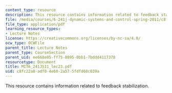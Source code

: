 ```yaml
---
content_type: resource
description: This resource contains information related to feedback stabilization.
file: /media/courses/6-241j-dynamic-systems-and-control-spring-2011/c8fc22a8adf04e602a575fdfd60c039a_MIT6_241JS11_lec23.pdf
file_type: application/pdf
learning_resource_types:
- Lecture Notes
license: https://creativecommons.org/licenses/by-nc-sa/4.0/
ocw_type: OCWFile
parent_title: Lecture Notes
parent_type: CourseSection
parent_uid: ee668e05-ff75-8895-0bb1-7bddd4117378
resourcetype: Document
title: MIT6_241JS11_lec23.pdf
uid: c8fc22a8-adf0-4e60-2a57-5fdfd60c039a
---
```

This resource contains information related to feedback stabilization.